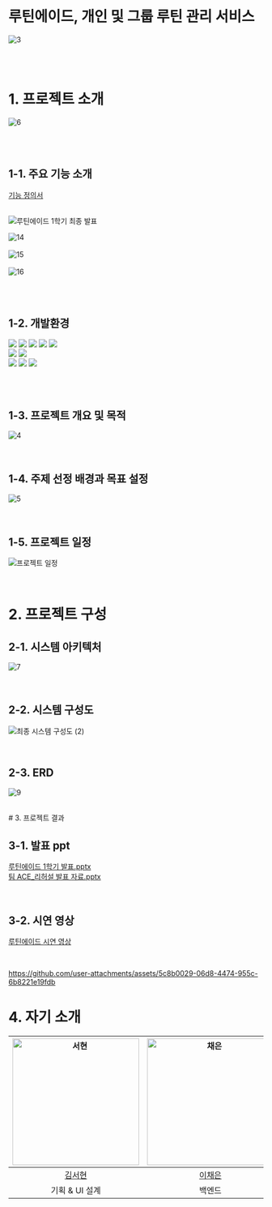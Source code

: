 # 루틴에이드, 개인 및 그룹 루틴 관리 서비스
![3](https://github.com/user-attachments/assets/9189ae11-fd2a-4f09-acb6-291c2834bbe8)
<br><br>

<br>

# 1. 프로젝트 소개
![6](https://github.com/user-attachments/assets/36d4b010-8721-4882-9f41-427544fea365)
<br><br>


<br>

## 1-1. 주요 기능 소개

[기능 정의서](https://docs.google.com/spreadsheets/d/1TlSROv1-MPHrnolNuq4_emAHv3lbYUyuy2SjSVsMH-U/edit?gid=0#gid=0)
<br><br>

![루틴에이드 1학기 최종 발표](https://github.com/user-attachments/assets/07f62718-cee4-40d3-9fe9-c8630c147f12)

![14](https://github.com/user-attachments/assets/d5f9c816-86a8-47da-a99a-5d5cadf33775) <br><br>
![15](https://github.com/user-attachments/assets/6e500e6e-e91d-4dbd-99bb-df678a6c2a43) <br><br>
![16](https://github.com/user-attachments/assets/06d8c90c-5478-484a-9ca5-d126f6f469da) <br><br>

<br>

## 1-2. 개발환경
<img src="https://img.shields.io/badge/java 17-007396?style=for-the-badge&logo=java&logoColor=white"> <img src="https://img.shields.io/badge/spring-6DB33F?style=for-the-badge&logo=spring&logoColor=white"> <img src="https://img.shields.io/badge/mysql-4479A1?style=for-the-badge&logo=mysql&logoColor=white"> <img src="https://img.shields.io/badge/AWS-%23FF9900.svg?style=for-the-badge&logo=amazon-aws&logoColor=white"> <img src="https://img.shields.io/badge/docker-%230db7ed.svg?style=for-the-badge&logo=docker&logoColor=white"><br>
<img src="https://img.shields.io/badge/dart-0175C2?style=for-the-badge&logo=dart&logoColor=white"/> <img src="https://img.shields.io/badge/flutter-02569B?style=for-the-badge&logo=flutter&logoColor=white"/> <br>
<img src="https://img.shields.io/badge/figma-F24E1E?style=for-the-badge&logo=figma&logoColor=white"/> <img src="https://img.shields.io/badge/github-181717?style=for-the-badge&logo=github&logoColor=white"/> <img src="https://img.shields.io/badge/notion-white?style=for-the-badge&logo=notion&logoColor=181717"/>

<br>
<br>


## 1-3. 프로젝트 개요 및 목적
![4](https://github.com/user-attachments/assets/693c0b8b-ba7e-4944-ac4c-4768aff8c00b)

<br>


## 1-4. 주제 선정 배경과 목표 설정
![5](https://github.com/user-attachments/assets/49883435-d67f-47db-a6e1-c3de95244885)

<br>

## 1-5. 프로젝트 일정
![프로젝트 일정](https://github.com/RoutineAde/.github/assets/109871579/4cc591cc-b70d-4117-a0fe-bdff71f5c32d)

<br>


# 2. 프로젝트 구성
## 2-1. 시스템 아키텍처
![7](https://github.com/user-attachments/assets/7d1ddbd9-9201-4cfc-91a5-a01cee350979)

<br>

## 2-2.  시스템 구성도
![최종 시스템 구성도 (2)](https://github.com/user-attachments/assets/24fd223c-4051-40fd-bb5d-660ba9390290)

<br>

## 2-3. ERD
![9](https://github.com/user-attachments/assets/9293c886-a5b8-4707-b8fb-98b92e317b24)

<br>
# 3. 프로젝트 결과

## 3-1. 발표 ppt
[루틴에이드 1학기 발표.pptx](https://github.com/user-attachments/files/15935400/1.pptx) <br>
[팀 ACE_리허설 발표 자료.pptx](https://github.com/user-attachments/files/17737300/ACE_.pptx)

<br>

## 3-2. 시연 영상
[루틴에이드 시연 영상](https://www.youtube.com/watch?v=O76uwMt1_LQ&t=1s)

<br>

https://github.com/user-attachments/assets/5c8b0029-06d8-4474-955c-6b8221e19fdb


# 4. 자기 소개

| <img width="250px" alt="서현" src="https://avatars.githubusercontent.com/u/118911251?v=4"> | <img width="250px" alt="채은" src="https://avatars.githubusercontent.com/u/109871579?v=4"> | <img width="250px" alt="가은" src="https://avatars.githubusercontent.com/u/127672696?v=4">  | <img width="250px" alt="윤정" src="https://avatars.githubusercontent.com/u/129257050?v=4"> |
|:----------------------------------------------------------------------------------------:|:-----------:|:------------------------------------:|:----------------------------------------------------------------------------------------:|
|                           [김서현](https://github.com/khoikangim)                           |     [이채은](https://github.com/ChaeAg)     | [박가은](https://github.com/gaeunpark7) |                           [이윤정](https://github.com/yjlee0321)                            |
|                                        기획 & UI 설계                                        |     백엔드     |                프론트엔드                 |                                          프론트엔드                                           |


